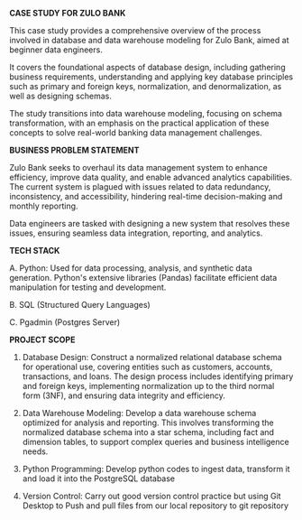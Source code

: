 **CASE STUDY FOR ZULO BANK**

This case study provides a comprehensive overview of
the process involved in database and data warehouse
modeling for Zulo Bank, aimed at beginner data
engineers.

It covers the foundational aspects of database design,
including gathering business requirements,
understanding and applying key database principles
such as primary and foreign keys, normalization, and
denormalization, as well as designing schemas.

The study transitions into data warehouse modeling,
focusing on schema transformation, with an emphasis
on the practical application of these concepts to solve
real-world banking data management challenges.

**BUSINESS PROBLEM STATEMENT**

Zulo Bank seeks to overhaul its data
management system to enhance
efficiency, improve data quality, and
enable advanced analytics capabilities. The
current system is plagued with issues
related to data redundancy, inconsistency,
and accessibility, hindering real-time
decision-making and monthly reporting.

Data engineers are tasked with designing a
new system that resolves these issues,
ensuring seamless data integration,
reporting, and analytics.     

**TECH STACK**

A. Python:
Used for data processing, analysis, and synthetic data generation. Python's extensive libraries (Pandas)
facilitate efficient data manipulation for testing and development.

B. SQL (Structured Query Languages)

C. Pgadmin (Postgres Server)

**PROJECT SCOPE**

1. Database Design:
Construct a normalized relational database schema for operational use, covering entities such as
customers, accounts, transactions, and loans. The design process includes identifying primary and foreign
keys, implementing normalization up to the third normal form (3NF), and ensuring data integrity and
efficiency.

2. Data Warehouse Modeling:
Develop a data warehouse schema optimized for analysis and reporting. This involves transforming the
normalized database schema into a star schema, including fact and dimension tables, to support complex
queries and business intelligence needs.

3. Python Programming:
Develop python codes to ingest data, transform it and load it into the PostgreSQL database

4. Version Control:
Carry out good version control practice but using Git Desktop to Push and pull files from our local
repository to git repository
